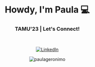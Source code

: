 <h1 align="center"> Howdy, I'm Paula 💻 </h1>

<h3 align="center">  TAMU'23   | Let's Connect!  </h3> <br>

<p align="center"> 
<a href="https://www.linkedin.com/in/~pau/"><img alt="LinkedIn" src="https://img.shields.io/badge/-Paula_Geronimo-blue?style=flat-square&logo=Linkedin&logoColor=white&link=https://www.linkedin.com/in/~pau/"></a>
</p>

<p align="center"> <img src="https://komarev.com/ghpvc/?username=paulageronimo" alt="paulageronimo" /> </p>
